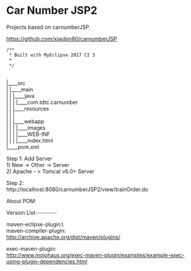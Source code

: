 Car Number JSP2
===============

Projects based on carnumberJSP.
    
https://github.com/xiaobin80/carnumberJSP


	/**
	 * Built with MyEclipse 2017 CI 3
	 *
	 */
	 
.        
|____src        
| |____main        
| | |____java        
| | | |____com.tdtc.carnumber        
| | |____resources        
| | |        
| | |____webapp        
| | | |____images       
| | | |____WEB-INF        
| | | |____index.html        
|____pom.xml        
        

Step 1: Add Server       
    1) New -> Other -> Server        
    2) Apache - > Tomcat v6.0+ Server       
    

Step 2:       
     http://localhost:8080/carnumberJSP2/view/trainOrder.do    
 

About POM:    

Version List---------    

maven-eclipse-plugin:\    
maven-compiler-plugin:    
http://archive.apache.org/dist/maven/plugins/    


exec-maven-plugin:    
http://www.mojohaus.org/exec-maven-plugin/examples/example-exec-using-plugin-dependencies.html    
